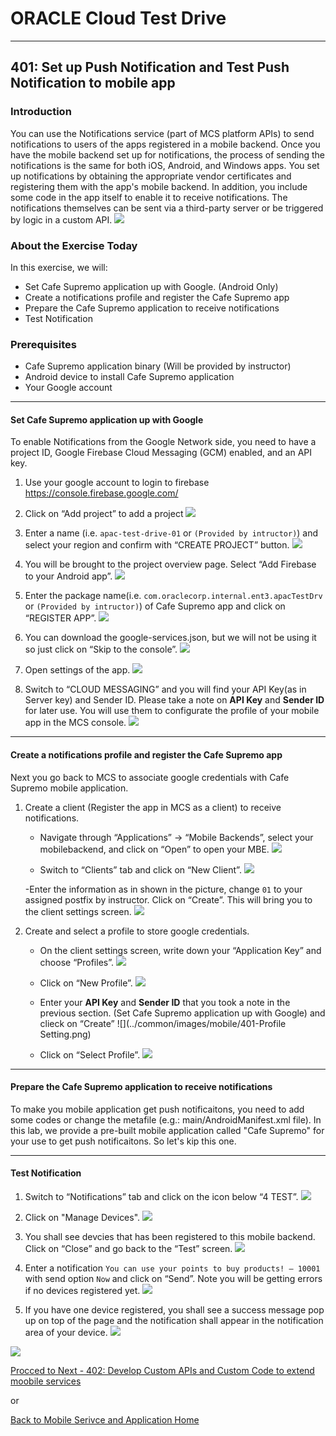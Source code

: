 # ORACLE Cloud Test Drive #
-----
## 401: Set up Push Notification and Test Push Notification to mobile app ##

### Introduction ###
You can use the Notifications service (part of MCS platform APIs) to send notifications to users of the apps registered in a mobile backend. Once you have the mobile backend set up for notifications, the process of sending the notifications is the same for both iOS, Android, and Windows apps. You set up notifications by obtaining the appropriate vendor certificates and registering them with the app's mobile backend. In addition, you include some code in the app itself to enable it to receive notifications. The notifications themselves can be sent via a third-party server or be triggered by logic in a custom API.
![](../common/images/mobile/mcsgs_dt_006_notifications.png)

### About the Exercise Today ###
In this exercise, we will:
- Set Cafe Supremo application up with Google. (Android Only)
- Create a notifications profile and register the Cafe Supremo app
- Prepare the Cafe Supremo application to receive notifications
- Test Notification

### Prerequisites ###
- Cafe Supremo application binary (Will be provided by instructor)
- Android device to install Cafe Supremo application
- Your Google account

----

#### Set Cafe Supremo application up with Google ####
To enable Notifications from the Google Network side, you need to have a project ID, Google Firebase Cloud Messaging (GCM) enabled, and an API key.

1. Use your google account to login to firebase https://console.firebase.google.com/ 

2. Click on “Add project” to add a project 
![](../common/images/mobile/401-FCM_AddProject.png)

3. Enter a name (i.e. `apac-test-drive-01` or `(Provided by intructor)`) and select your region and confirm with “CREATE PROJECT” button.
![](../common/images/mobile/401-Google_Project_Creation.png)

4. You will be brought to the project overview page. Select “Add Firebase to your Android app”.
![](../common/images/mobile/401-Add_Firebase_toApp.png)

5. Enter the package name(i.e. `com.oraclecorp.internal.ent3.apacTestDrv` or `(Provided by intructor)`) of Cafe Supremo app and click on “REGISTER APP”.
![](../common/images/mobile/401-FCM_Register_App.png)

6. You can download the google-services.json, but we will not be using it so just click on “Skip to the console”.
![](../common/images/mobile/401-Download_Google_JSON.png)

7. Open settings of the app.
![](../common/images/mobile/401-Open_App_Settings.png)

8. Switch to “CLOUD MESSAGING” and you will find your API Key(as in Server key) and Sender ID. Please take a note on **API Key** and **Sender ID** for later use. You will use them to configurate the profile of your mobile app in the MCS console.
![](../common/images/mobile/401-API_Key_SenderID.png)

---
#### Create a notifications profile and register the Cafe Supremo app ####
Next you go back to MCS to associate google credentials with Cafe Supremo mobile application.

1. Create a client (Register the app in MCS as a client) to receive notifications.
    - Navigate through “Applications” -> “Mobile Backends”, select your mobilebackend, and click on “Open” to open your MBE.
![](../common/images/mobile/401-Select_MBE.png)

    - Switch to “Clients” tab and click on “New Client”.
![](../common/images/mobile/401-Create_Client.png)

    -Enter the information as in shown in the picture, change `01` to your assigned postfix by instructor. Click on “Create”. This will bring you to the client settings screen.
![](../common/images/mobile/401-Create_Client.png)

2. Create and select a profile to store google credentials.
    - On the client settings screen, write down your “Application Key” and choose “Profiles”.
![](../common/images/mobile/401-Client_Setting_Created.png)

    - Click on “New Profile”.
![](../common/images/mobile/401-Create_New_Profile.png)

    - Enter your **API Key** and **Sender ID** that you took a note in the previous section. (Set Cafe Supremo application up with Google) and clieck on “Create”
![](../common/images/mobile/401-Profile Setting.png)

    - Click on “Select Profile”.
![](../common/images/mobile/401-Review_MobileApp_Profile.png)

---
#### Prepare the Cafe Supremo application to receive notifications ####
To make you mobile application get push notificaitons, you need to add some codes or change the metafile (e.g.: main/AndroidManifest.xml file). In this lab, we provide a pre-built mobile application called "Cafe Supremo" for your use to get push notificaitons. So let's kip this one.

---
#### Test Notification ####
1. Switch to “Notifications” tab and click on the icon below “4 TEST”.
![](../common/images/mobile/401-Test_Notification.png)

2. Click on "Manage Devices".
![](../common/images/mobile/401-Test_Manage_Devices.png)

3. You shall see devcies that has been registered to this mobile backend. Click on “Close” and go back to the “Test” screen.
![](../common/images/mobile/401-Manage_Devices.png)

4. Enter a notification `You can use your points to buy products! – 10001` with send option `Now` and click on “Send”. Note you will be getting errors if no devices registered yet.
![](../common/images/mobile/401-Notification_Test_Screen.png)

5. If you have one device registered, you shall see a success message pop up on top of the page and the notification shall appear in the notification area of your device.
![](../common/images/mobile/401-MCS_Notification_Result.png)

![](../common/images/mobile/401-MobileApp_Notification_Result.png)

[Procced to Next - 402: Develop Custom APIs and Custom Code to extend moobile services](402-MobileLab.md)

or

[Back to Mobile Serivce and Application Home](README.md)

